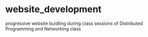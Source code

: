 # website_development
progressive website buidling during class sessions of Distributed Programming and Networking class
